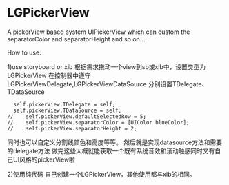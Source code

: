 # LGPickerView
A pickerView based system UIPickerView which can custom the separatorColor and separatorHeight and so on...

How to use:

1)use storyboard or xib
  根据需求拖动一个view到sb或xib中，设置类型为LGPickerView
  在控制器中遵守LGPickerViewDelegate,LGPickerViewDataSource
  分别设置TDelegate、TDataSource
  ```
    self.pickerView.TDelegate = self;
    self.pickerView.TDataSource = self;
  //    self.pickerView.defaultSelectedRow = 5;
  //    self.pickerView.separatorColor = [UIColor blueColor];
  //    self.pickerView.separatorHeight = 2;
  ```
  同时也可以自定义分割线颜色和高度等等。
  然后就是实现datasource方法和需要的delegate方法
  做完这些大概就能获取一个既有系统音效和滚动触感同时又有自己UI风格的pickerView啦
  
2)使用纯代码
  自己创建一个LGPickerView，其他使用都与xib的相同。

